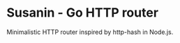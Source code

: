 Susanin - Go HTTP router
========================

Minimalistic HTTP router inspired by http-hash in Node.js.
